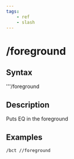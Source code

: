 ```yaml
---
tags:
    - ref
    - slash
---
```

# /foreground

## Syntax

'''/foreground

## Description

Puts EQ in the foreground

## Examples

`/bct //foreground`
